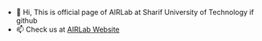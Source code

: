 - 👋 Hi, This is official page of AIRLab at Sharif University of Technology if github
- 📫 Check us at [AIRLab Website](http://ee.sharif.edu/~airlab)
